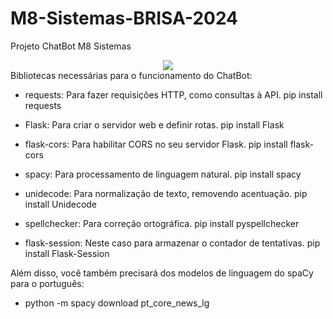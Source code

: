 # M8-Sistemas-BRISA-2024
Projeto ChatBot M8 Sistemas
<div align="center">
<img src="https://m8sistemas.com.br/2021/wp-content/uploads/2023/05/logo_m8_sistemas-branca.png" widht="700px" />
</div>
Bibliotecas necessárias para o funcionamento do ChatBot:

- requests: Para fazer requisições HTTP, como consultas à API.
pip install requests

- Flask: Para criar o servidor web e definir rotas.
pip install Flask

- flask-cors: Para habilitar CORS no seu servidor Flask.
pip install flask-cors

- spacy: Para processamento de linguagem natural.
pip install spacy

- unidecode: Para normalização de texto, removendo acentuação.
pip install Unidecode

- spellchecker: Para correção ortográfica.
pip install pyspellchecker

- flask-session: Neste caso para armazenar o contador de tentativas.
pip install Flask-Session

Além disso, você também precisará dos modelos de linguagem do spaCy para o português:
- python -m spacy download pt_core_news_lg